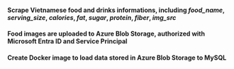 #### Scrape Vietnamese food and drinks informations, including *food_name*, *serving_size*, *calories*, *fat*, *sugar*, *protein*, *fiber*, *img_src*

#### Food images are uploaded to Azure Blob Storage, authorized with Microsoft Entra ID and Service Principal

#### Create Docker image to load data stored in Azure Blob Storage to MySQL